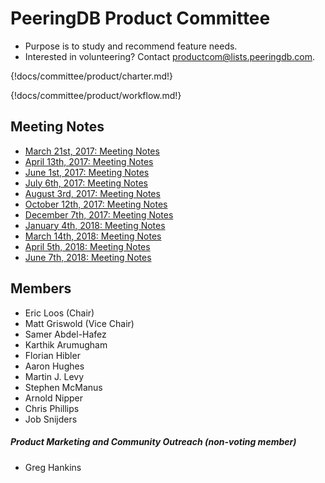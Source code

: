 
# PeeringDB Product Committee

- Purpose is to study and recommend feature needs.
- Interested in volunteering? Contact [productcom@lists.peeringdb.com](mailto:productcom@lists.peeringdb.com).

{!docs/committee/product/charter.md!}

{!docs/committee/product/workflow.md!}

## Meeting Notes

- [March 21st, 2017: Meeting Notes](notes/2017-03-21_Product_Committee_Notes.pdf)
- [April 13th, 2017: Meeting Notes](notes/2017-04-13_Product_Committee_Notes.pdf)
- [June 1st, 2017: Meeting Notes](notes/2017-06-01_Product_Committee_Notes.pdf)
- [July 6th, 2017: Meeting Notes](notes/2017-07-06_Product_Committee_Notes.pdf)
- [August 3rd, 2017: Meeting Notes](notes/2017-08-03_Product_Committee_Notes.pdf)
- [October 12th, 2017: Meeting Notes](notes/2017-10-12_Product_Committee_Notes.pdf)
- [December 7th, 2017: Meeting Notes](notes/2017-12-07_Product_Committee_Notes.pdf)
- [January 4th, 2018: Meeting Notes](notes/2018-01-04_Product_Committee_Notes.pdf)
- [March 14th, 2018: Meeting Notes](notes/2018-03-14_Product_Committee_Notes.pdf)
- [April 5th, 2018: Meeting Notes](notes/2018-04-05_Product_Committee_Notes.pdf)
- [June 7th, 2018: Meeting Notes](notes/2018-06-07_Product_Committee_Notes.pdf)

## Members
- Eric Loos (Chair)
- Matt Griswold (Vice Chair)
- Samer Abdel-Hafez
- Karthik Arumugham
- Florian Hibler
- Aaron Hughes
- Martin J. Levy
- Stephen McManus
- Arnold Nipper
- Chris Phillips
- Job Snijders
##### Product Marketing and Community Outreach (non-voting member)
- Greg Hankins
